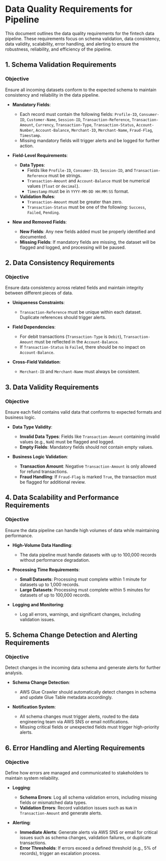 # Data Quality Requirements for Pipeline

This document outlines the data quality requirements for the fintech data pipeline. These requirements focus on schema validation, data consistency, data validity, scalability, error handling, and alerting to ensure the robustness, reliability, and efficiency of the pipeline.

## 1. Schema Validation Requirements

### **Objective**
Ensure all incoming datasets conform to the expected schema to maintain consistency and reliability in the data pipeline.

- **Mandatory Fields**:
  - Each record must contain the following fields: `Profile-ID`, `Consumer-ID`, `Customer-Name`, `Session-ID`, `Transaction-Reference`, `Transaction-Amount`, `Currency`, `Transaction-Type`, `Transaction-Status`, `Account-Number`, `Account-Balance`, `Merchant-ID`, `Merchant-Name`, `Fraud-Flag`, `Timestamp`.
  - Missing mandatory fields will trigger alerts and be logged for further action.

- **Field-Level Requirements**:
  - **Data Types**:
    - Fields like `Profile-ID`, `Consumer-ID`, `Session-ID`, and `Transaction-Reference` must be strings.
    - `Transaction-Amount` and `Account-Balance` must be numerical values (`float` or `decimal`).
    - `Timestamp` must be in `YYYY-MM-DD HH:MM:SS` format.
  - **Validation Rules**:
    - `Transaction-Amount` must be greater than zero.
    - `Transaction-Status` must be one of the following: `Success`, `Failed`, `Pending`.

- **New and Removed Fields**:
  - **New Fields**: Any new fields added must be properly identified and documented.
  - **Missing Fields**: If mandatory fields are missing, the dataset will be flagged and logged, and processing will be paused.

## 2. Data Consistency Requirements

### **Objective**
Ensure data consistency across related fields and maintain integrity between different pieces of data.

- **Uniqueness Constraints**:
  - `Transaction-Reference` must be unique within each dataset. Duplicate references should trigger alerts.

- **Field Dependencies**:
  - For debit transactions (`Transaction-Type` is `Debit`), `Transaction-Amount` must be reflected in the `Account-Balance`.
  - If `Transaction-Status` is `Failed`, there should be no impact on `Account-Balance`.

- **Cross-Field Validation**:
  - `Merchant-ID` and `Merchant-Name` must always be consistent.

## 3. Data Validity Requirements

### **Objective**
Ensure each field contains valid data that conforms to expected formats and business logic.

- **Data Type Validity**:
  - **Invalid Data Types**: Fields like `Transaction-Amount` containing invalid values (e.g., `NaN`) must be flagged and logged.
  - **Empty Fields**: Mandatory fields should not contain empty values.

- **Business Logic Validation**:
  - **Transaction Amount**: Negative `Transaction-Amount` is only allowed for refund transactions.
  - **Fraud Handling**: If `Fraud-Flag` is marked `True`, the transaction must be flagged for additional review.

## 4. Data Scalability and Performance Requirements

### **Objective**
Ensure the data pipeline can handle high volumes of data while maintaining performance.

- **High-Volume Data Handling**:
  - The data pipeline must handle datasets with up to 100,000 records without performance degradation.

- **Processing Time Requirements**:
  - **Small Datasets**: Processing must complete within 1 minute for datasets up to 1,000 records.
  - **Large Datasets**: Processing must complete within 5 minutes for datasets of up to 100,000 records.

- **Logging and Monitoring**:
  - Log all errors, warnings, and significant changes, including validation issues.

## 5. Schema Change Detection and Alerting Requirements

### **Objective**
Detect changes in the incoming data schema and generate alerts for further analysis.

- **Schema Change Detection**:
  - AWS Glue Crawler should automatically detect changes in schema and update Glue Table metadata accordingly.

- **Notification System**:
  - All schema changes must trigger alerts, routed to the data engineering team via AWS SNS or email notifications.
  - Missing critical fields or unexpected fields must trigger high-priority alerts.

## 6. Error Handling and Alerting Requirements

### **Objective**
Define how errors are managed and communicated to stakeholders to maintain system reliability.

- **Logging**:
  - **Schema Errors**: Log all schema validation errors, including missing fields or mismatched data types.
  - **Validation Errors**: Record validation issues such as `NaN` in `Transaction-Amount` and generate alerts.

- **Alerting**:
  - **Immediate Alerts**: Generate alerts via AWS SNS or email for critical issues such as schema changes, validation failures, or duplicate transactions.
  - **Error Thresholds**: If errors exceed a defined threshold (e.g., 5% of records), trigger an escalation process.

